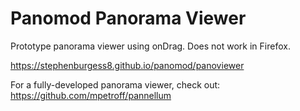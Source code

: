 # Panomod Panorama Viewer

Prototype panorama viewer using onDrag. Does not work in Firefox.

https://stephenburgess8.github.io/panomod/panoviewer

For a fully-developed panorama viewer, check out: https://github.com/mpetroff/pannellum
